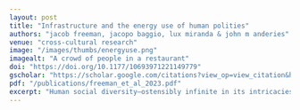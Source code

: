 ```yaml
---
layout: post
title: "Infrastructure and the energy use of human polities"
authors: "jacob freeman, jacopo baggio, lux miranda & john m anderies"
venue: "cross-cultural research"
image: "/images/thumbs/energyuse.png"
imagealt: "A crowd of people in a restaurant"
doi: "https://doi.org/10.1177/10693971221149779"
gscholar: "https://scholar.google.com/citations?view_op=view_citation&hl=en&user=4Kvx61cAAAAJ&citation_for_view=4Kvx61cAAAAJ:W7OEmFMy1HYC"
pdf: "/publications/freeman_et_al_2023.pdf"
excerpt: "Human social diversity—ostensibly infinite in its intricacies—may in fact have more finite bounds than previously thought. Cross-culturally and throughout time, it seems that societies repeatedly form into one of two broad \"types\" in terms of social configuration..."
---
```




